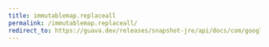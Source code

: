 ```yaml
---
title: immutablemap.replaceall
permalink: /immutablemap.replaceall/
redirect_to: https://guava.dev/releases/snapshot-jre/api/docs/com/google/common/collect/ImmutableMap.html#replaceAll-java.util.function.BiFunction-
---
```

